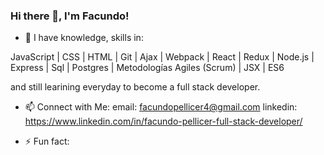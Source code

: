 ### Hi there 👋, I'm Facundo!

- 🌱 I have knowledge, skills in:

JavaScript | CSS | HTML | Git | Ajax | Webpack | React | Redux | Node.js | Express | Sql | Postgres
| Metodologías Agiles (Scrum) | JSX | ES6

and still learining everyday to become a full stack developer.

- 📫 Connect with Me:
    email: facundopellicer4@gmail.com
    linkedin: https://www.linkedin.com/in/facundo-pellicer-full-stack-developer/

- ⚡ Fun fact: 
